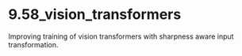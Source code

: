 # 9.58_vision_transformers
Improving training of vision transformers with sharpness aware input transformation. 
